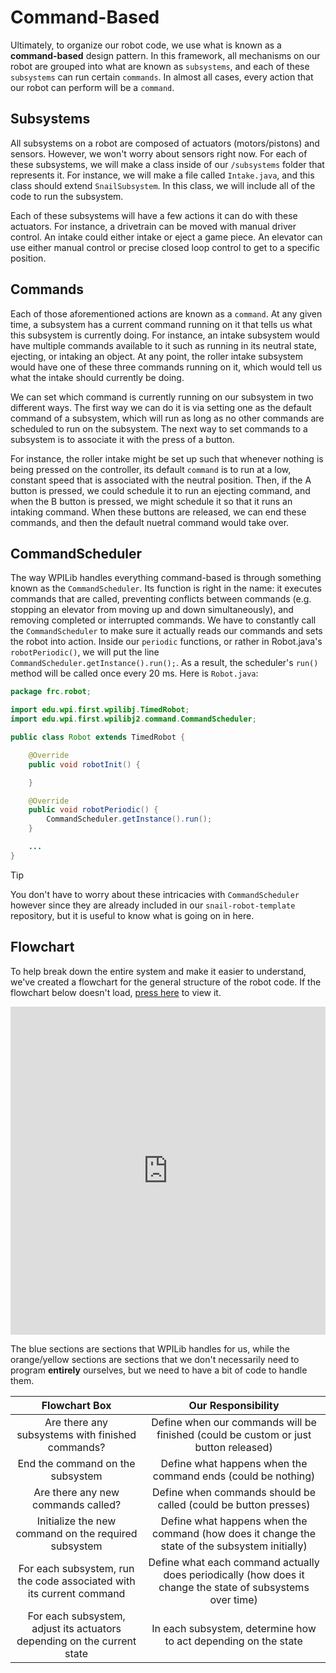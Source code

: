 # Command-Based

Ultimately, to organize our robot code, we use what is known as a **command-based** design pattern. In this framework, all mechanisms on our robot are grouped into what are known as `subsystems`, and each of these `subsystems` can run certain `commands`. In almost all cases, every action that our robot can perform will be a `command`.

## Subsystems

All subsystems on a robot are composed of actuators (motors/pistons) and sensors. However, we won't worry about sensors right now. For each of these subsystems, we will make a class inside of our `/subsystems` folder that represents it. For instance, we will make a file called `Intake.java`, and this class should extend `SnailSubsystem`. In this class, we will include all of the code to run the subsystem.

Each of these subsystems will have a few actions it can do with these actuators. For instance, a drivetrain can be moved with manual driver control. An intake could either intake or eject a game piece. An elevator can use either manual control or precise closed loop control to get to a specific position.

## Commands

Each of those aforementioned actions are known as a `command`. At any given time, a subsystem has a current command running on  it that tells us what this subsystem is currently doing. For instance, an intake subsystem would have multiple commands available to it such as running in its neutral state, ejecting, or intaking an object. At any point, the roller intake subsystem would have one of these three commands running on it, which would tell us what the intake should currently be doing.

We can set which command is currently running on our subsystem in two different ways. The first way we can do it is via setting one as the default command of a subsystem, which will run as long as no other commands are scheduled to run on the subsystem. The next way to set commands to a subsystem is to associate it with the press of a button.

For instance, the roller intake might be set up such that whenever nothing is being pressed on the controller, its default `command` is to run at a low, constant speed that is associated with the neutral position. Then, if the A button is pressed, we could schedule it to run an ejecting command, and when the B button is pressed, we might schedule it so that it runs an intaking command. When these buttons are released, we can end these commands, and then the default nuetral command would take over.

## CommandScheduler

The way WPILib handles everything command-based is through something known as the `CommandScheduler`. Its function is right in the name: it executes commands that are called, preventing conflicts between commands (e.g. stopping an elevator from moving up and down simultaneously), and removing completed or interrupted commands. We have to constantly call the `CommandScheduler` to make sure it actually reads our commands and sets the robot into action. Inside our `periodic` functions, or rather in Robot.java's `robotPeriodic()`, we will put the line `CommandScheduler.getInstance().run();`. As a result, the scheduler's `run()` method will be called once every 20 ms. Here is `Robot.java`:

```java
package frc.robot;

import edu.wpi.first.wpilibj.TimedRobot;
import edu.wpi.first.wpilibj2.command.CommandScheduler;

public class Robot extends TimedRobot {

    @Override
    public void robotInit() {

    }

    @Override
    public void robotPeriodic() {
        CommandScheduler.getInstance().run();
    }

    ...
}
```

> [!TIP]
> You don't have to worry about these intricacies with `CommandScheduler` however since they are already included in our `snail-robot-template` repository, but it is useful to know what is going on in here.

## Flowchart

To help break down the entire system and make it easier to understand, we've created a flowchart for the general structure of the robot code. If the flowchart below doesn't load, [press here](https://drive.google.com/file/d/14_5zEcy0pHjJd9FZBrlYS0tvzkuuFQxd/view?usp=sharing) to view it.

<iframe frameborder="0" style="width:100%;height:525px;" src="https://app.diagrams.net/?lightbox=1&highlight=0000ff&edit=_blank&layers=1&nav=1&title=Command%20Based%20Flowchart.drawio#Uhttps%3A%2F%2Fdrive.google.com%2Fuc%3Fid%3D14_5zEcy0pHjJd9FZBrlYS0tvzkuuFQxd%26export%3Ddownload"></iframe>

The blue sections are sections that WPILib handles for us, while the orange/yellow sections are sections that we don't necessarily need to program **entirely** ourselves, but we need to have a bit of code to handle them.

| Flowchart Box | Our Responsibility |
| :-: | :-: |
| Are there any subsystems with finished commands? | Define when our commands will be finished (could be custom or just button released) |
| End the command on the subsystem | Define what happens when the command ends (could be nothing) |
| Are there any new commands called? | Define when commands should be called (could be button presses) |
| Initialize the new command on the required subsystem | Define what happens when the command (how does it change the state of the subsystem initially) |
| For each subsystem, run the code associated with its current command | Define what each command actually does periodically (how does it change the state of subsystems over time) |
| For each subsystem, adjust its actuators depending on the current state | In each subsystem, determine how to act depending on the state |

